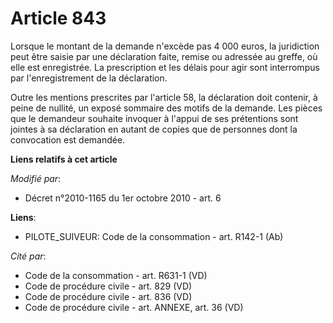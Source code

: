 # Article 843

Lorsque le montant de la demande n'excède pas 4 000 euros, la juridiction peut être saisie par une déclaration faite, remise
ou adressée au greffe, où elle est enregistrée. La prescription et les délais pour agir sont interrompus par l'enregistrement
de la déclaration.

Outre les mentions prescrites par l'article 58, la déclaration doit contenir, à peine de nullité, un exposé sommaire des
motifs de la demande. Les pièces que le demandeur souhaite invoquer à l'appui de ses prétentions sont jointes à sa
déclaration en autant de copies que de personnes dont la convocation est demandée.

**Liens relatifs à cet article**

_Modifié par_:

  - Décret n°2010-1165 du 1er octobre 2010 - art. 6

**Liens**:

  - PILOTE_SUIVEUR: Code de la consommation - art. R142-1 (Ab)

_Cité par_:

  - Code de la consommation - art. R631-1 (VD)
  - Code de procédure civile - art. 829 (VD)
  - Code de procédure civile - art. 836 (VD)
  - Code de procédure civile - art. ANNEXE, art. 36 (VD)
